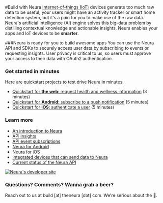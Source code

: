 #Build with Neura 
[Internet-of-things (IoT)](http://en.wikipedia.org/wiki/Internet_of_Things) devices generate too much raw data to be useful; your users might have an activity tracker or smart home detection system, but it's a pain for you to make use of the raw data.  Neura's artificial intelligence (AI) engine solves this big-data problem by distilling contextual knowledge and actionable insights. Neura enables your apps and IoT devices to be **smarter**.  

###Neura is ready for you to build awesome apps
You can use the Neura API and SDKs to securely access user data by subscribing to events or requesting insights.  User privacy is critical to us, so users must approve your access to their data with OAuth2 authentication.

### Get started in minutes
Here are quickstart projects to test drive Neura in minutes. 
 - [Quickstart for **the web**: request health and wellness information](https://github.com/NeuraLabs/Neura_documentation/blob/master/text/quickstartPull.md#quickstart-request-wellness-information) (3 minutes)  
 - [Quickstart for **Android**: subscribe to a push notification](https://github.com/NeuraLabs/Neura_documentation/blob/master/text/quickstartPush.md#quickstart-subscribe-to-events-on-android) (5 minutes)  
 - [Quickstart for **iOS**: authenticate a user](https://github.com/NeuraLabs/Neura_documentation/blob/master/text/quickstart_iOS.md#quickstart-authenticate-with-neuras-demo-3rd-party-app-on-ios) (5 minutes)  

### Learn more
 - [An introduction to Neura](https://github.com/NeuraLabs/Neura_documentation/blob/master/text/basics.md#an-introduction-to-neura-for-developers)   
 - [API insights](https://github.com/NeuraLabs/Neura_documentation/blob/master/text/pull.md#requesting-insights)   
 - [API event subscriptions](https://github.com/NeuraLabs/Neura_documentation/blob/master/text/push.md#subscribing-to-events)   
 - [Neura for Android](https://github.com/NeuraLabs/Neura_documentation/blob/master/text/SDK_Android.md#neura-for-android)  
 - [Neura for iOS](https://github.com/NeuraLabs/Neura_documentation/blob/master/text/SDK_iOS.md#neura-for-ios)  
 - [Integrated devices that can send data to Neura](https://github.com/NeuraLabs/Neura_documentation/blob/master/text/integrations.md#devices-that-integrate-with-neura) 
 - [Current status of the Neura API](https://github.com/NeuraLabs/Neura_documentation/blob/master/text/status.md#status) 

[![Neura's developer site](https://github.com/NeuraLabs/Neura_documentation/blob/master/resources/buttonNeuraDevSite.png)](https://dev.theneura.com)  

### Questions? Comments? Wanna grab a beer?
Reach out to us at build [at] theneura [dot] com.  We're serious about the :beer:.

